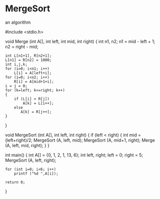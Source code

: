 # MergeSort
an algorithm

#include <stdio.h>

void Merge (int A[], int left, int mid, int right)
{
	int n1, n2;
	n1 = mid - left + 1;
	n2 = right - mid;
	
	int L[n1+1], R[n2+1];
	L[n1] = R[n2] = 1000;
	int i,j,k;
	for (i=0; i<n1; i++)
	    L[i] = A[left+i];
	for (i=0; i<n2; i++)  
	    R[i] = A[mid+1+i];
	i = j = 0;
	for (k=left; k<=right; k++)    
	{
		if (L[i] < R[j])
		    A[k] = L[i++];
		else
		   A[k] = R[j++];
	}
}

void MergeSort (int A[], int left, int right)
{
	if (left < right)
	{
		int mid = (left+right)/2;
		MergeSort (A, left, mid);
		MergeSort (A, mid+1, right);
		Merge (A, left, mid, right);
	}
}

int main()
{
  int A[] = {0, 1, 2, 1, 13, 6};
	int left, right;
	left = 0;    right = 5;
	MergeSort (A, left, right);
	
	for (int i=0; i<6; i++)
	    printf ("%d ",A[i]);
    
    return 0;
}
